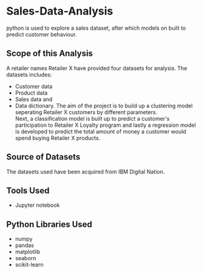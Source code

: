 # Sales-Data-Analysis
python is used to explore a sales dataset, after which models on built to predict customer behaviour.
## Scope of this Analysis
A retailer names Retailer X have provided four datasets for analysis. The datasets includes:
- Customer data
- Product data
- Sales data and
- Data dictionary.
The aim of the project is to build up a clustering model seperating Retailer X customers by different parameters.
<br> Next, a classification model is built up to predict a customer's participation to Retailer X Loyalty program and lastly a regression model is developed to predict the total amount of money a customer would spend buying Retailer X products.
## Source of Datasets
The datasets used have been acquired from IBM Digital Nation.
## Tools Used
- Jupyter notebook
## Python Libraries Used
- numpy
- pandas
- matplotlib
- seaborn
- scikit-learn
